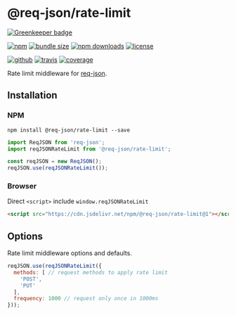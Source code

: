 # @req-json/rate-limit

[![Greenkeeper badge](https://badges.greenkeeper.io/req-json/req-json-rate-limit.svg)](https://greenkeeper.io/)

[![npm][badge-version]][npm]
[![bundle size][badge-size]][bundlephobia]
[![npm downloads][badge-downloads]][npm]
[![license][badge-license]][license]


[![github][badge-issues]][github]
[![travis][badge-build]][travis]
[![coverage][badge-coverage]][coveralls]


Rate limit middleware for [req-json][req-json].

## Installation

### NPM

```
npm install @req-json/rate-limit --save
```

```js
import ReqJSON from 'req-json';
import reqJSONRateLimit from '@req-json/rate-limit';

const reqJSON = new ReqJSON();
reqJSON.use(reqJSONRateLimit());
```

### Browser

Direct `<script>` include `window.reqJSONRateLimit`

```html
<script src="https://cdn.jsdelivr.net/npm/@req-json/rate-limit@1"></script>
```

## Options

Rate limit middleware options and defaults.

```js
reqJSON.use(reqJSONRateLimit({
  methods: [ // request methods to apply rate limit
    'POST',
    'PUT'
  ],
  frequency: 1000 // request only once in 1000ms
}));
```

[req-json]: https://github.com/Cweili/req-json

[badge-version]: https://img.shields.io/npm/v/@req-json%2Frate-limit.svg
[badge-downloads]: https://img.shields.io/npm/dt/@req-json%2Frate-limit.svg
[npm]: https://www.npmjs.com/package/@req-json/rate-limit

[badge-size]: https://img.shields.io/bundlephobia/minzip/@req-json%2Frate-limit.svg
[bundlephobia]: https://bundlephobia.com/result?p=@req-json%2Frate-limit

[badge-license]: https://img.shields.io/npm/l/@req-json%2Frate-limit.svg
[license]: https://github.com/req-json/req-json-rate-limit/blob/master/LICENSE

[badge-issues]: https://img.shields.io/github/issues/req-json/req-json-rate-limit.svg
[github]: https://github.com/req-json/req-json-rate-limit

[badge-build]: https://travis-ci.org/req-json/req-json-rate-limit.svg?branch=master
[travis]: https://travis-ci.org/req-json/req-json-rate-limit

[badge-coverage]: https://coveralls.io/repos/github/req-json/req-json-rate-limit/badge.svg?branch=master
[coveralls]: https://coveralls.io/github/req-json/req-json-rate-limit?branch=master
